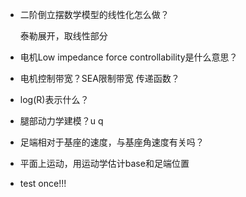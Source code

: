 * 二阶倒立摆数学模型的线性化怎么做？

  泰勒展开，取线性部分

* 电机Low impedance force controllability是什么意思？

* 电机控制带宽？SEA限制带宽 传递函数？

* log(R)表示什么？

* 腿部动力学建模？u q

* 足端相对于基座的速度，与基座角速度有关吗？

* 平面上运动，用运动学估计base和足端位置

* test once!!!
